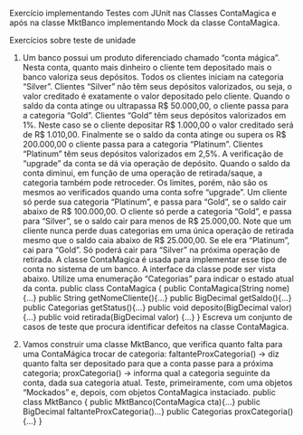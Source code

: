 Exercício implementando Testes com JUnit nas Classes ContaMagica e após na classe MktBanco implementando Mock da classe ContaMagica.

Exercícios sobre teste de unidade
1) Um banco possui um produto diferenciado chamado “conta mágica”. Nesta conta, quanto mais dinheiro o cliente tem depositado mais o banco valoriza seus depósitos. Todos os clientes iniciam na categoria “Silver”. Clientes “Silver” não têm seus depósitos valorizados, ou seja, o valor creditado é exatamente o valor depositado pelo cliente. Quando o saldo da conta atinge ou ultrapassa R$ 50.000,00, o cliente passa para a categoria “Gold”. Clientes “Gold” têm seus depósitos valorizados em 1%. Neste caso se o cliente depositar R$ 1.000,00 o valor creditado será de R$ 1.010,00. Finalmente se o saldo da conta atinge ou supera os R$ 200.000,00 o cliente passa para a categoria “Platinum”. Clientes “Platinum” têm seus depósitos valorizados em 2,5%. A verificação de “upgrade” da conta se dá via operação de depósito.
Quando o saldo da conta diminui, em função de uma operação de retirada/saque, a categoria também pode retroceder. Os limites, porém, não são os mesmos ao verificados quando uma conta sofre “upgrade”. Um cliente só perde sua categoria “Platinum”, e passa para “Gold”, se o saldo cair abaixo de R$ 100.000,00. O cliente só perde a categoria “Gold”, e passa para “Silver”, se o saldo cair para menos de R$ 25.000,00. Note que um cliente nunca perde duas categorias em uma única operação de retirada mesmo que o saldo caia abaixo de R$ 25.000,00. Se ele era “Platinum”, cai para “Gold”. Só poderá cair para “Silver” na próxima operação de retirada.
A classe ContaMagica é usada para implementar esse tipo de conta no sistema de um banco. A interface da classe pode ser vista abaixo. Utilize uma enumeração “Categorias” para indicar o estado atual da conta.
public class ContaMagica {
public ContaMagica(String nome){…}
public String getNomeCliente(){…}
public BigDecimal getSaldo(){…}
public Categorias getStatus(){…}
public void deposito(BigDecimal valor) {…}
public void retirada(BigDecimal valor) {…}
}
Escreva um conjunto de casos de teste que procura identificar defeitos na classe ContaMagica.

2) Vamos construir uma classe MktBanco, que verifica quanto falta para uma ContaMágica trocar de categoria:
faltanteProxCategoria() -> diz quanto falta ser depositado para que a conta passe para a próxima categoria;
proxCategoria() -> informa qual a categoria seguinte da conta, dada sua categoria atual.
Teste, primeiramente, com uma objetos “Mockados” e, depois, com objetos ContaMagica instaciado.
public class MktBanco {
public MktBanco(ContaMagica cta){…}
public BigDecimal faltanteProxCategoria()…}
public Categorias proxCategoria(){…}
}
